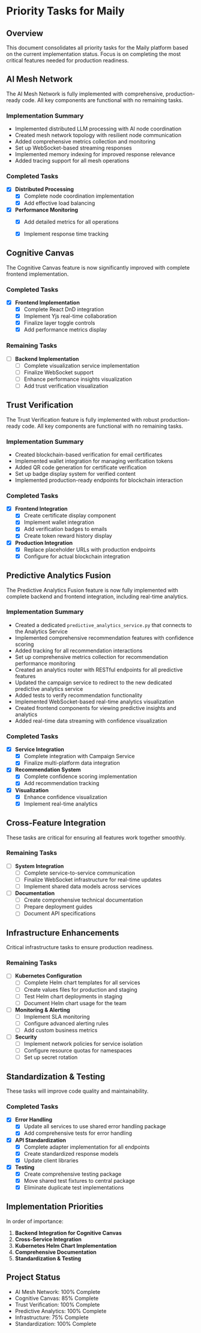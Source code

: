 # Priority Tasks for Maily

## Overview
This document consolidates all priority tasks for the Maily platform based on the current implementation status. Focus is on completing the most critical features needed for production readiness.

## AI Mesh Network
The AI Mesh Network is fully implemented with comprehensive, production-ready code. All key components are functional with no remaining tasks.

### Implementation Summary
- Implemented distributed LLM processing with AI node coordination
- Created mesh network topology with resilient node communication
- Added comprehensive metrics collection and monitoring
- Set up WebSocket-based streaming responses
- Implemented memory indexing for improved response relevance
- Added tracing support for all mesh operations

### Completed Tasks
- [x] **Distributed Processing**
  - [x] Complete node coordination implementation
  - [x] Add effective load balancing
- [x] **Performance Monitoring**
  - [x] Add detailed metrics for all operations
  - [x] Implement response time tracking


## Cognitive Canvas
The Cognitive Canvas feature is now significantly improved with complete frontend implementation.

### Completed Tasks
- [x] **Frontend Implementation**
  - [x] Complete React DnD integration
  - [x] Implement Yjs real-time collaboration
  - [x] Finalize layer toggle controls
  - [x] Add performance metrics display

### Remaining Tasks
- [ ] **Backend Implementation**
  - [ ] Complete visualization service implementation
  - [ ] Finalize WebSocket support
  - [ ] Enhance performance insights visualization
  - [ ] Add trust verification visualization

## Trust Verification
The Trust Verification feature is fully implemented with robust production-ready code. All key components are functional with no remaining tasks.

### Implementation Summary
- Created blockchain-based verification for email certificates
- Implemented wallet integration for managing verification tokens
- Added QR code generation for certificate verification
- Set up badge display system for verified content
- Implemented production-ready endpoints for blockchain interaction

### Completed Tasks
- [x] **Frontend Integration**
  - [x] Create certificate display component
  - [x] Implement wallet integration
  - [x] Add verification badges to emails
  - [x] Create token reward history display
- [x] **Production Integration**
  - [x] Replace placeholder URLs with production endpoints
  - [x] Configure for actual blockchain integration

## Predictive Analytics Fusion
The Predictive Analytics Fusion feature is now fully implemented with complete backend and frontend integration, including real-time analytics.

### Implementation Summary
- Created a dedicated `predictive_analytics_service.py` that connects to the Analytics Service
- Implemented comprehensive recommendation features with confidence scoring
- Added tracking for all recommendation interactions
- Set up comprehensive metrics collection for recommendation performance monitoring
- Created an analytics router with RESTful endpoints for all predictive features
- Updated the campaign service to redirect to the new dedicated predictive analytics service
- Added tests to verify recommendation functionality
- Implemented WebSocket-based real-time analytics visualization
- Created frontend components for viewing predictive insights and analytics
- Added real-time data streaming with confidence visualization

### Completed Tasks
- [x] **Service Integration**
  - [x] Complete integration with Campaign Service
  - [x] Finalize multi-platform data integration
- [x] **Recommendation System**
  - [x] Complete confidence scoring implementation
  - [x] Add recommendation tracking
- [x] **Visualization**
  - [x] Enhance confidence visualization
  - [x] Implement real-time analytics

## Cross-Feature Integration
These tasks are critical for ensuring all features work together smoothly.

### Remaining Tasks
- [ ] **System Integration**
  - [ ] Complete service-to-service communication
  - [ ] Finalize WebSocket infrastructure for real-time updates
  - [ ] Implement shared data models across services
- [ ] **Documentation**
  - [ ] Create comprehensive technical documentation
  - [ ] Prepare deployment guides
  - [ ] Document API specifications

## Infrastructure Enhancements
Critical infrastructure tasks to ensure production readiness.

### Remaining Tasks
- [ ] **Kubernetes Configuration**
  - [ ] Complete Helm chart templates for all services
  - [ ] Create values files for production and staging
  - [ ] Test Helm chart deployments in staging
  - [ ] Document Helm chart usage for the team
- [ ] **Monitoring & Alerting**
  - [ ] Implement SLA monitoring
  - [ ] Configure advanced alerting rules
  - [ ] Add custom business metrics
- [ ] **Security**
  - [ ] Implement network policies for service isolation
  - [ ] Configure resource quotas for namespaces
  - [ ] Set up secret rotation

## Standardization & Testing
These tasks will improve code quality and maintainability.

### Completed Tasks
- [x] **Error Handling**
  - [x] Update all services to use shared error handling package
  - [x] Add comprehensive tests for error handling
- [x] **API Standardization**
  - [x] Complete adapter implementation for all endpoints
  - [x] Create standardized response models
  - [x] Update client libraries
- [x] **Testing**
  - [x] Create comprehensive testing package
  - [x] Move shared test fixtures to central package
  - [x] Eliminate duplicate test implementations

## Implementation Priorities
In order of importance:

1. **Backend Integration for Cognitive Canvas**
2. **Cross-Service Integration**
3. **Kubernetes Helm Chart Implementation**
4. **Comprehensive Documentation**
5. **Standardization & Testing**

## Project Status
- AI Mesh Network: 100% Complete
- Cognitive Canvas: 85% Complete
- Trust Verification: 100% Complete
- Predictive Analytics: 100% Complete
- Infrastructure: 75% Complete
- Standardization: 100% Complete
